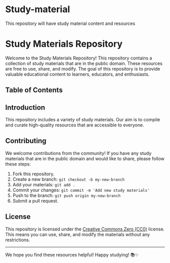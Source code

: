# Study-material
This repository will have study material content and resources
# Study Materials Repository

Welcome to the Study Materials Repository! This repository contains a collection of study materials that are in the public domain. These resources are free to use, share, and modify. The goal of this repository is to provide valuable educational content to learners, educators, and enthusiasts.

## Table of Contents

## Introduction

This repository includes a variety of study materials. Our aim is to compile and curate high-quality resources that are accessible to everyone.


## Contributing

We welcome contributions from the community! If you have any study materials that are in the public domain and would like to share, please follow these steps:

1. Fork this repository.
2. Create a new branch: `git checkout -b my-new-branch`
3. Add your materials: `git add .`
4. Commit your changes: `git commit -m 'Add new study materials'`
5. Push to the branch: `git push origin my-new-branch`
6. Submit a pull request.

## License

This repository is licensed under the [Creative Commons Zero (CC0)](https://creativecommons.org/publicdomain/zero/1.0/) license. This means you can use, share, and modify the materials without any restrictions.

---

We hope you find these resources helpful! Happy studying! 📚✨
